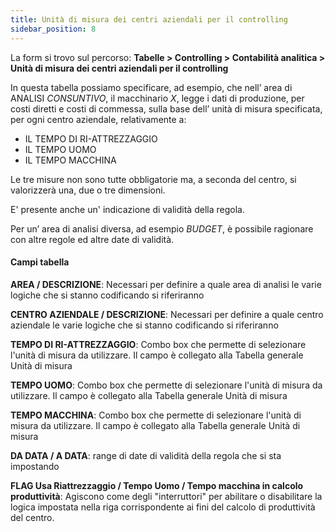 ```yaml
---
title: Unità di misura dei centri aziendali per il controlling
sidebar_position: 8
---
```


La form si trovo sul percorso: **Tabelle > Controlling > Contabilità analitica > Unità di misura dei centri aziendali per il controlling**

In questa tabella possiamo specificare, ad esempio, che nell’ area di ANALISI *CONSUNTIVO*, il macchinario *X*, legge i dati di produzione, per costi diretti e costi di commessa, sulla base dell’ unità di misura specificata, per ogni centro aziendale, relativamente a: 

-	IL TEMPO DI RI-ATTREZZAGGIO
-	IL TEMPO UOMO 
-	IL TEMPO MACCHINA 

Le tre misure non sono tutte obbligatorie ma, a seconda del centro, si valorizzerà una, due o tre dimensioni.

E' presente anche un' indicazione di validità della regola. 

Per un’ area di analisi diversa, ad esempio *BUDGET*, è possibile ragionare con altre regole ed altre date di validità.

#### Campi tabella

**AREA / DESCRIZIONE**: Necessari per  definire a quale area di analisi le varie logiche che si stanno codificando si riferiranno

**CENTRO AZIENDALE / DESCRIZIONE**: Necessari per definire a quale centro aziendale le varie logiche che si stanno codificando si riferiranno

**TEMPO DI RI-ATTREZZAGGIO**: Combo box che permette di selezionare l'unità di misura da utilizzare. Il campo è collegato alla Tabella generale Unità di misura

**TEMPO UOMO**: Combo box che permette di selezionare l'unità di misura da utilizzare. Il campo è collegato alla Tabella generale Unità di misura

**TEMPO MACCHINA**: Combo box che permette di selezionare l'unità di misura da utilizzare. Il campo è collegato alla Tabella generale Unità di misura

**DA DATA / A DATA**: range di date di validità della regola che si sta impostando

**FLAG Usa Riattrezzaggio / Tempo Uomo / Tempo macchina in calcolo produttività**: Agiscono come degli "interruttori" per abilitare o disabilitare la logica impostata nella riga corrispondente ai fini del calcolo di produttività del centro.